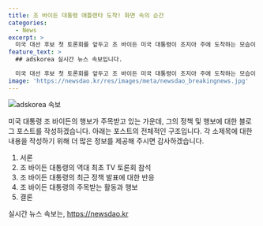 ```yaml
---
title: 조 바이든 대통령 애틀랜타 도착! 화면 속의 순간
categories:
  - News
excerpt: >
  미국 대선 후보 첫 토론회를 앞두고 조 바이든 미국 대통령이 조지아 주에 도착하는 모습이 화제다. 27일(현지시간), 애틀랜타 프레스 파일 센터에 방영되며 주목을 받았다. 미국 내외에서 큰 관심을 끌며 기대감을 높이고 있다.
feature_text: >
  ## adskorea 실시간 뉴스 속보입니다.

  미국 대선 후보 첫 토론회를 앞두고 조 바이든 미국 대통령이 조지아 주에 도착하는 모습이 화제다. 27일(현지시간), 애틀랜타 프레스 파일 센터에 방영되며 주목을 받았다. 미국 내외에서 큰 관심을 끌며 기대감을 높이고 있다.
image: 'https://newsdao.kr/res/images/meta/newsdao_breakingnews.jpg'
---
```


<p><img src="https://newsdao.kr/res/images/meta/newsdao_breakingnews.jpg" alt="adskorea 속보" /></p>

<p>미국 대통령 조 바이든의 행보가 주목받고 있는 가운데, 그의 정책 및 행보에 대한 블로그 포스트를 작성하겠습니다. 아래는 포스트의 전체적인 구조입니다. 각 소제목에 대한 내용을 작성하기 위해 더 많은 정보를 제공해 주시면 감사하겠습니다.</p>

<ol>
<li>서론</li>
<li>조 바이든 대통령의 역대 최초 TV 토론회 참석</li>
<li>조 바이든 대통령의 최근 정책 발표에 대한 반응</li>
<li>조 바이든 대통령의 주목받는 활동과 행보</li>
<li>결론</li>
</ol>
실시간 뉴스 속보는, <a href="https://newsdao.kr" rel="dofollow">https://newsdao.kr</a>


